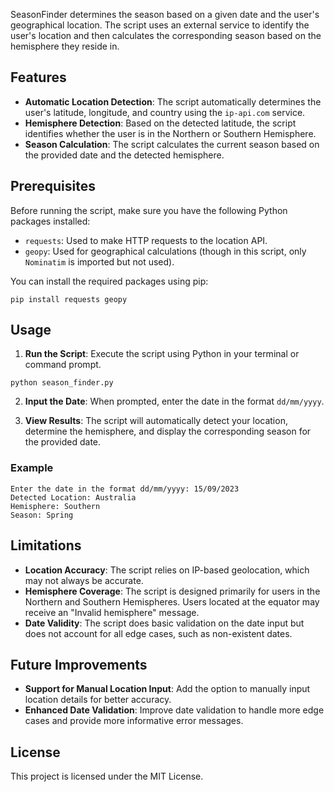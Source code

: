 SeasonFinder determines the season based on a given date and the user's geographical location. The script uses an external service to identify the user's location and then calculates the corresponding season based on the hemisphere they reside in.

## Features

- **Automatic Location Detection**: The script automatically determines the user's latitude, longitude, and country using the `ip-api.com` service.
- **Hemisphere Detection**: Based on the detected latitude, the script identifies whether the user is in the Northern or Southern Hemisphere.
- **Season Calculation**: The script calculates the current season based on the provided date and the detected hemisphere.

## Prerequisites

Before running the script, make sure you have the following Python packages installed:

- `requests`: Used to make HTTP requests to the location API.
- `geopy`: Used for geographical calculations (though in this script, only `Nominatim` is imported but not used).

You can install the required packages using pip:

```
pip install requests geopy
```

## Usage

1. **Run the Script**: Execute the script using Python in your terminal or command prompt.

```
python season_finder.py
```

2. **Input the Date**: When prompted, enter the date in the format `dd/mm/yyyy`.

3. **View Results**: The script will automatically detect your location, determine the hemisphere, and display the corresponding season for the provided date.

### Example

```
Enter the date in the format dd/mm/yyyy: 15/09/2023
Detected Location: Australia
Hemisphere: Southern
Season: Spring
```

## Limitations

- **Location Accuracy**: The script relies on IP-based geolocation, which may not always be accurate.
- **Hemisphere Coverage**: The script is designed primarily for users in the Northern and Southern Hemispheres. Users located at the equator may receive an "Invalid hemisphere" message.
- **Date Validity**: The script does basic validation on the date input but does not account for all edge cases, such as non-existent dates.

## Future Improvements

- **Support for Manual Location Input**: Add the option to manually input location details for better accuracy.
- **Enhanced Date Validation**: Improve date validation to handle more edge cases and provide more informative error messages.

## License

This project is licensed under the MIT License.
